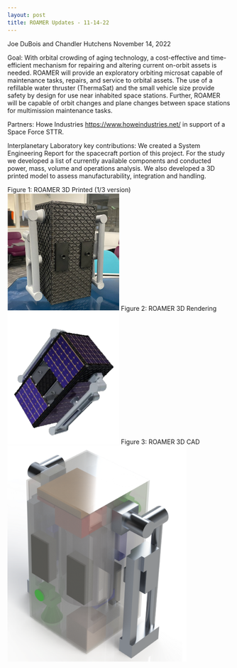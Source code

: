 ```yaml
---
layout: post
title: ROAMER Updates - 11-14-22
---
```


Joe DuBois and Chandler Hutchens
November 14, 2022 

Goal:
With orbital crowding of aging technology, a cost-effective and time-efficient mechanism for repairing and altering current on-orbit assets is needed. ROAMER will provide an exploratory orbiting microsat capable of maintenance tasks, repairs, and service to orbital assets. The use of a refillable water thruster (ThermaSat) and the small vehicle size provide safety by design for use near inhabited space stations. Further, ROAMER will be capable of orbit changes and plane changes between space stations for multimission maintenance tasks.
 
Partners:
Howe Industries https://www.howeindustries.net/ in support of a Space Force STTR.
 
 
Interplanetary Laboratory key contributions:
We created a System Engineering Report for the spacecraft portion of this project. For the study we developed a list of currently available components and conducted power, mass, volume and operations analysis. We also developed a 3D printed model to assess manufacturability, integration and handling.

Figure 1: ROAMER 3D Printed (1/3 version)
<img src="/_images/lab_events/ROAMER-3D-Model-11-14-22.png" width="50%" height="50%"/>
Figure 2: ROAMER 3D Rendering
<img src="/_images/lab_events/ROAMER-3D-rendering-11-14-22.png" width="50%" height="50%"/>
Figure 3: ROAMER 3D CAD
<img src="/_images/lab_events/ROAMER-3D-CAD-11-14-22.png" width="80%" height="80%"/>
